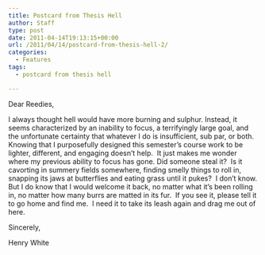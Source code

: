 ```yaml
---
title: Postcard from Thesis Hell
author: Staff
type: post
date: 2011-04-14T19:13:15+00:00
url: /2011/04/14/postcard-from-thesis-hell-2/
categories:
  - Features
tags:
  - postcard from thesis hell

---
```

Dear Reedies,

I always thought hell would have more burning and sulphur. Instead, it seems characterized by an inability to focus, a terrifyingly large goal, and the unfortunate certainty that whatever I do is insufficient, sub par, or both.  Knowing that I purposefully designed this semester’s course work to be lighter, different, and engaging doesn’t help.  It just makes me wonder where my previous ability to focus has gone. Did someone steal it?  Is it cavorting in summery fields somewhere, finding smelly things to roll in, snapping its jaws at butterflies and eating grass until it pukes?  I don’t know. But I do know that I would welcome it back, no matter what it’s been rolling in, no matter how many burrs are matted in its fur.  If you see it, please tell it to go home and find me.  I need it to take its leash again and drag me out of here.

Sincerely,
  
Henry White